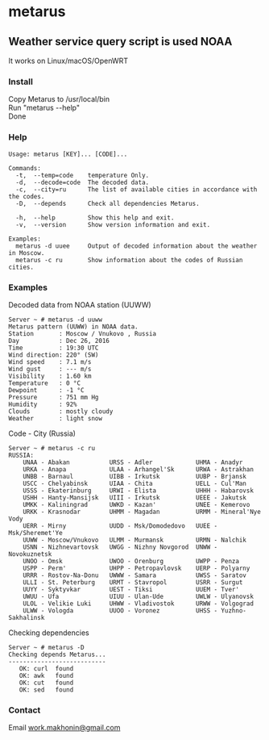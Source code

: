 # metarus
## Weather service query script is used NOAA

It works on Linux/macOS/OpenWRT

### Install
Copy Metarus to /usr/local/bin  
Run "metarus --help"  
Done

### Help

    Usage: metarus [KEY]... [CODE]...
    
    Commands:
      -t,  --temp=code    temperature Only.
      -d,  --decode=code  The decoded data.
      -c,  --city=ru      The list of available cities in accordance with the codes.
      -D,  --depends      Check all dependencies Metarus.

      -h,  --help         Show this help and exit.
      -v,  --version      Show version information and exit.

    Examples:
      metarus -d uuee     Output of decoded information about the weather in Moscow.
      metarus -c ru       Show information about the codes of Russian cities.
  
### Examples
Decoded data from NOAA station (UUWW)

    Server ~ # metarus -d uuww
    Metarus pattern (UUWW) in NOAA data.
    Station       : Moscow / Vnukovo , Russia  
    Day           : Dec 26, 2016  
    Time          : 19:30 UTC 
    Wind direction: 220° (SW) 
    Wind speed    : 7.1 m/s 
    Wind gust     : --- m/s 
    Visibility    : 1.60 km 
    Temperature   : 0 °C 
    Dewpoint      : -1 °C 
    Pressure      : 751 mm Hg 
    Humidity      : 92% 
    Clouds        : mostly cloudy 
    Weather       : light snow 
  
Code - City (Russia) 

    Server ~ # metarus -c ru
    RUSSIA: 
        UNAA - Abakan		    URSS - Adler            UHMA - Anadyr
        URKA - Anapa		    ULAA - Arhangel'Sk	    URWA - Astrakhan
        UNBB - Barnaul		    UIBB - Irkutsk          UUBP - Brjansk
        USCC - Chelyabinsk      UIAA - Chita		    UELL - Cul'Man
        USSS - Ekaterinburg     URWI - Elista		    UHHH - Habarovsk
        USHH - Hanty-Mansijsk	UIII - Irkutsk		    UEEE - Jakutsk
        UMKK - Kaliningrad      UWKD - Kazan'		    UNEE - Kemerovo
        URKK - Krasnodar        UHMM - Magadan		    URMM - Mineral'Nye Vody
        UERR - Mirny            UUDD - Msk/Domodedovo	UUEE - Msk/Sheremet'Ye
        UUWW - Moscow/Vnukovo	ULMM - Murmansk	        URMN - Nalchik
        USNN - Nizhnevartovsk	UWGG - Nizhny Novgorod	UNWW - Novokuznetsk
        UNOO - Omsk		        UWOO - Orenburg	        UWPP - Penza
        USPP - Perm'		    UHPP - Petropavlovsk	UERP - Polyarny
        URRR - Rostov-Na-Donu	UWWW - Samara		    UWSS - Saratov
        ULLI - St. Peterburg	URMT - Stavropol	    USRR - Surgut
        UUYY - Syktyvkar	    UEST - Tiksi		    UUEM - Tver'
        UWUU - Ufa		        UIUU - Ulan-Ude	        UWLW - Ulyanovsk
        ULOL - Velikie Luki	    UHWW - Vladivostok	    URWW - Volgograd
        ULWW - Vologda		    UUOO - Voronez		    UHSS - Yuzhno-Sakhalinsk

Checking dependencies  

    Server ~ # metarus -D
    Checking depends Metarus...
    ---------------------------
       OK: curl	 found
       OK: awk	 found
       OK: cut	 found
       OK: sed	 found
  

### Contact
Email <work.makhonin@gmail.com>
